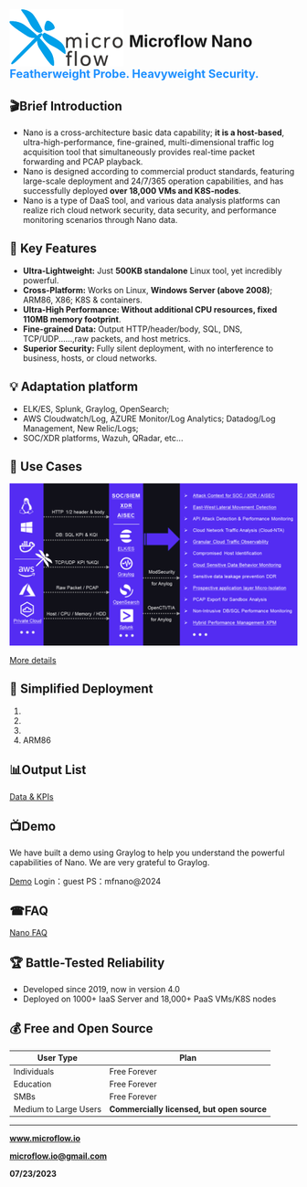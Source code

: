 <img src="https://github.com/Microflow-IO/microflow-nano/blob/main/docs/github_microflow_B.png" alt="logo" style="float:left; margin-right:10px;" />

  

# Microflow Nano

  

<h2 style="font-size: 20px;color: #1E90FF;">Featherweight Probe. Heavyweight Security.
</h3>  

  

  

## 🎬Brief Introduction

- Nano is a cross-architecture basic data capability; **it is a host-based**, ultra-high-performance, fine-grained, multi-dimensional traffic log acquisition tool that simultaneously provides real-time packet forwarding and PCAP playback.
- Nano is designed according to commercial product standards, featuring large-scale deployment and 24/7/365 operation capabilities, and has successfully deployed **over 18,000 VMs and K8S-nodes**.
- Nano is a type of DaaS tool, and various data analysis platforms can realize rich cloud network security, data security, and performance monitoring scenarios through Nano data.



## 🚀 Key Features

- **Ultra-Lightweight:** Just **500KB standalone** Linux tool, yet incredibly powerful.
- **Cross-Platform:** Works on Linux, **Windows Server (above 2008)**; ARM86, X86; K8S & containers.
- **Ultra-High Performance: Without additional CPU resources, fixed 110MB memory footprint**.
- **Fine-grained Data:** Output HTTP/header/body, SQL, DNS, TCP/UDP......,raw packets, and host metrics.
- **Superior Security:** Fully silent deployment, with no interference to business, hosts, or cloud networks.



## 💡 Adaptation platform

- ELK/ES, Splunk, Graylog, OpenSearch; 
- AWS Cloudwatch/Log, AZURE Monitor/Log Analytics; Datadog/Log Management, New Relic/Logs; 
- SOC/XDR platforms, Wazuh, QRadar, etc...



## 🎯 Use Cases

![function](https://github.com/Microflow-IO/microflow-nano/blob/main/docs/Examples%20of%20typical%20%20scenarios.png)

[More details](https://github.com/Microflow-IO/microflow-nano/blob/main/docs/Examples%20of%20typical%20%20scenarios.md)



## 🚦 Simplified Deployment

1. [Linux]: https://github.com/Microflow-IO/microflow-nano/tree/main/linux
2. [Windows]: https://github.com/Microflow-IO/microflow-nano/tree/main/windows
3. [Docker]: https://github.com/Microflow-IO/microflow-nano/tree/main/docker
5. ARM86

  

## 📊Output List

[Data & KPIs](https://github.com/Microflow-IO/microflow-nano/blob/main/docs/Nano_Output_List.md)

 

## 📺Demo

We have built a demo using Graylog to help you understand the powerful capabilities of Nano. We are very grateful to Graylog.

[Demo](https://demo.microflow.io/)	Login：guest	PS：mfnano@2024

 

## ☎FAQ

[Nano FAQ](https://github.com/Microflow-IO/microflow-nano/blob/657b7da5e14ca2455c2d650d2562605143c9dab3/Nano_FAQ.md)



## 🏆 Battle-Tested Reliability

- Developed since 2019, now in version 4.0
- Deployed on 1000+ IaaS Server and 18,000+ PaaS VMs/K8S nodes



## 💰 Free and Open Source

| User Type             | Plan                                       |
| --------------------- | ------------------------------------------ |
| Individuals           | Free Forever                               |
| Education             | Free Forever                               |
| SMBs                  | Free Forever                               |
| Medium to Large Users | **Commercially licensed, but open source** |



------

**www.microflow.io**

**microflow.io@gmail.com**

**07/23/2023**


